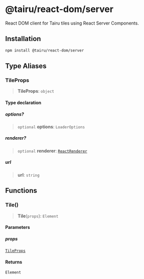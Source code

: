 # @tairu/react-dom/server

React DOM client for Tairu tiles using React Server Components.

## Installation

```sh
npm install @tairu/react-dom/server
```

## Type Aliases

### TileProps

> **TileProps**: `object`

#### Type declaration

##### options?

> `optional` **options**: `LoaderOptions`

##### renderer?

> `optional` **renderer**: [`ReactRenderer`](../../../react/index.md#reactrenderer)

##### url

> **url**: `string`

## Functions

### Tile()

> **Tile**(`props`): `Element`

#### Parameters

##### props

[`TileProps`](index.md#tileprops)

#### Returns

`Element`
